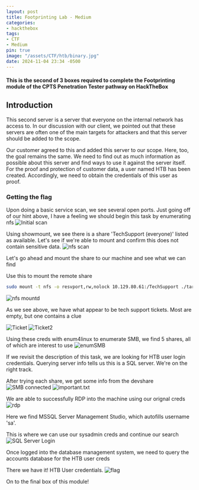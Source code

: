 ```yaml
---
layout: post
title: Footprinting Lab - Medium
categories:
- hackthebox
tags:
- CTF
- Medium
pin: true
image: "/assets/CTF/htb/binary.jpg"
date: 2024-11-04 23:34 -0500
---
```

#### This is the second of 3 boxes required to complete the Footprinting module of the CPTS Penetration Tester pathway on HackTheBox

## **Introduction**
This second server is a server that everyone on the internal network has access to. In our discussion with our client, we pointed out that these servers are often one of the main targets for attackers and that this server should be added to the scope.

Our customer agreed to this and added this server to our scope. Here, too, the goal remains the same. We need to find out as much information as possible about this server and find ways to use it against the server itself. For the proof and protection of customer data, a user named HTB has been created. Accordingly, we need to obtain the credentials of this user as proof.

### Getting the flag

Upon doing a basic service scan, we see several open ports. Just going off of our hint above, I have a feeling we should begin this task by enumerating nfs
![Initial scan](/assets/CTF/htb/footprinting/medium/initial_scan.png)


Using showmount, we see there is a share 'TechSupport (everyone)' listed as available. Let's see if we're able to mount and confirm this does not contain sensitive data.
![nfs scan](/assets/CTF/htb/footprinting/medium/nfs_scan.png)

Let's go ahead and mount the share to our machine and see what we can find

Use this to mount the remote share 
```bash
sudo mount -t nfs -o resvport,rw,nolock 10.129.80.61:/TechSupport ./target-NFS/
```

![nfs mountd](/assets/CTF/htb/footprinting/medium/nfs_mounted.png)

As we see above, we have what appear to be tech support tickets. Most are empty, but one contains a clue

![Ticket](/assets/CTF/htb/footprinting/medium/ticket1.png)
![Ticket2](/assets/CTF/htb/footprinting/medium/ticket2.png)

Using these creds with enum4linux to enumerate SMB, we find 5 shares, all of which are interest to use
![enumSMB](/assets/CTF/htb/footprinting/medium/enum4linux.png)

If we revisit the description of this task, we are looking for HTB user login credentials. Querying server info tells us this is a SQL server. We're on the right track.

After trying each share, we get some info from the devshare
![SMB connected](/assets/CTF/htb/footprinting/medium/smb_connected.png)
![important.txt](/assets/CTF/htb/footprinting/medium/imporant.png)

We are able to successfully RDP into the machine using our orignal creds
![rdp](/assets/CTF/htb/footprinting/medium/rdp.png)

Here we find MSSQL Server Management Studio, which autofills username 'sa'.

This is where we can use our sysadmin creds and continue our search
![SQL Server Login](/assets/CTF/htb/footprinting/medium/SQL_server.png)

Once logged into the database management system, we need to query the accounts database for the HTB user creds

There we have it! HTB User credentials.
![flag](/assets/CTF/htb/footprinting/medium/flag.png)

On to the final box of this module!









